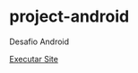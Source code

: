 # project-android
 Desafio Android

<a href="https://ricardocamarinha.github.io/project-android/android.html">Executar Site</a>